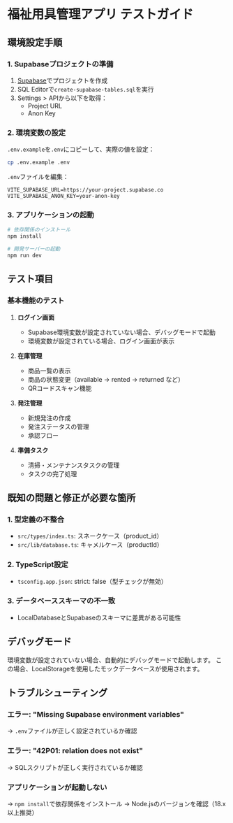 # 福祉用具管理アプリ テストガイド

## 環境設定手順

### 1. Supabaseプロジェクトの準備
1. [Supabase](https://supabase.com)でプロジェクトを作成
2. SQL Editorで`create-supabase-tables.sql`を実行
3. Settings > APIから以下を取得：
   - Project URL
   - Anon Key

### 2. 環境変数の設定
`.env.example`を`.env`にコピーして、実際の値を設定：
```bash
cp .env.example .env
```

`.env`ファイルを編集：
```
VITE_SUPABASE_URL=https://your-project.supabase.co
VITE_SUPABASE_ANON_KEY=your-anon-key
```

### 3. アプリケーションの起動
```bash
# 依存関係のインストール
npm install

# 開発サーバーの起動
npm run dev
```

## テスト項目

### 基本機能のテスト
1. **ログイン画面**
   - Supabase環境変数が設定されていない場合、デバッグモードで起動
   - 環境変数が設定されている場合、ログイン画面が表示

2. **在庫管理**
   - 商品一覧の表示
   - 商品の状態変更（available → rented → returned など）
   - QRコードスキャン機能

3. **発注管理**
   - 新規発注の作成
   - 発注ステータスの管理
   - 承認フロー

4. **準備タスク**
   - 清掃・メンテナンスタスクの管理
   - タスクの完了処理

## 既知の問題と修正が必要な箇所

### 1. 型定義の不整合
- `src/types/index.ts`: スネークケース（product_id）
- `src/lib/database.ts`: キャメルケース（productId）

### 2. TypeScript設定
- `tsconfig.app.json`: strict: false（型チェックが無効）

### 3. データベーススキーマの不一致
- LocalDatabaseとSupabaseのスキーマに差異がある可能性

## デバッグモード
環境変数が設定されていない場合、自動的にデバッグモードで起動します。
この場合、LocalStorageを使用したモックデータベースが使用されます。

## トラブルシューティング

### エラー: "Missing Supabase environment variables"
→ `.env`ファイルが正しく設定されているか確認

### エラー: "42P01: relation does not exist"
→ SQLスクリプトが正しく実行されているか確認

### アプリケーションが起動しない
→ `npm install`で依存関係をインストール
→ Node.jsのバージョンを確認（18.x以上推奨）